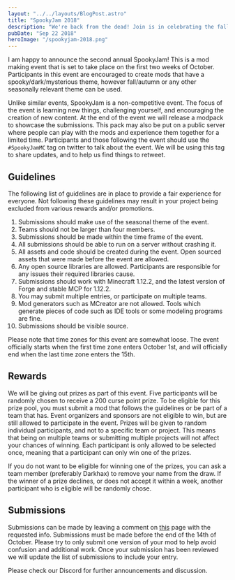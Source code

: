 ```yaml
---
layout: "../../layouts/BlogPost.astro"
title: "SpookyJam 2018"
description: "We're back from the dead! Join is in celebrating the fall season with our second annual SpookyJam!"
pubDate: "Sep 22 2018"
heroImage: "/spookyjam-2018.png"
---
```


I am happy to announce the second annual SpookyJam! This is a mod making event that is set to take place on the first two weeks of October. Participants in this event are encouraged to create mods that have a spooky/dark/mysterious theme, however fall/autumn or any other seasonally relevant theme can be used. 

Unlike similar events, SpookyJam is a non-competitive event. The focus of the event is learning new things, challenging yourself, and encouraging the creation of new content. At the end of the event we will release a modpack to showcase the submissions. This pack may also be put on a public server where people can play with the mods and experience them together for a limited time. Participants and those following the event should use the `#SpookyJamMC` tag on twitter to talk about the event. We will be using this tag to share updates, and to help us find things to retweet.

## Guidelines

The following list of guidelines are in place to provide a fair experience for everyone. Not following these guidelines may result in your project being excluded from various rewards and/or promotions.

1. Submissions should make use of the seasonal theme of the event.
2. Teams should not be larger than four members.
3. Submissions should be made within the time frame of the event.
4. All submissions should be able to run on a server without crashing it.
5. All assets and code should be created during the event. Open sourced assets that were made before the event are allowed.
6. Any open source libraries are allowed. Participants are responsible for any issues their required libraries cause.
7. Submissions should work with Minecraft 1.12.2, and the latest version of Forge and stable MCP for 1.12.2.
8. You may submit multiple entries, or participate on multiple teams.
9. Mod generators such as MCreator are not allowed. Tools which generate pieces of code such as IDE tools or some modeling programs are fine.
10. Submissions should be visible source.

Please note that time zones for this event are somewhat loose. The event officially starts when the first time zone enters October 1st, and will officially end when the last time zone enters the 15th.

## Rewards

We will be giving out prizes as part of this event. Five participants will be randomly chosen to receive a 200 curse point prize. To be eligible for this prize pool, you must submit a mod that follows the guidelines or be part of a team that has. Event organizers and sponsors are not eligible to win, but are still allowed to participate in the event. Prizes will be given to random individual participants, and not to a specific team or project. This means that being on multiple teams or submitting multiple projects will not affect your chances of winning. Each participant is only allowed to be selected once, meaning that a participant can only win one of the prizes.

If you do not want to be eligible for winning one of the prizes, you can ask a team member (preferably Darkhax) to remove your name from the draw. If the winner of a prize declines, or does not accept it within a week, another participant who is eligible will be randomly chose.

## Submissions

Submissions can be made by leaving a comment on [this](https://gist.github.com/darkhax/a8c619d2597383e47166f98dbb98616b) page with the requested info. Submissions must be made before the end of the 14th of October. Please try to only submit one version of your mod to help avoid confusion and additional work. Once your submission has been reviewed we will update the list of submissions to include your entry.

Please check our Discord for further announcements and discussion.
